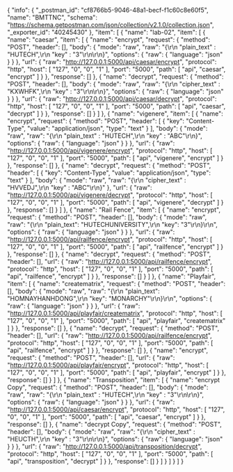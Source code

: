 {
	"info": {
		"_postman_id": "cf8766b5-9046-48a1-becf-f1c60c8e60f5",
		"name": "BMTTNC",
		"schema": "https://schema.getpostman.com/json/collection/v2.1.0/collection.json",
		"_exporter_id": "40245430"
	},
	"item": [
		{
			"name": "lab-02",
			"item": [
				{
					"name": "caesar",
					"item": [
						{
							"name": "encrypt",
							"request": {
								"method": "POST",
								"header": [],
								"body": {
									"mode": "raw",
									"raw": "{\r\n    \"plain_text\" : \"HUTECH\",\r\n    \"key\" : \"3\"\r\n\r\n}",
									"options": {
										"raw": {
											"language": "json"
										}
									}
								},
								"url": {
									"raw": "http://127.0.0.1:5000/api/caesar/encrypt",
									"protocol": "http",
									"host": [
										"127",
										"0",
										"0",
										"1"
									],
									"port": "5000",
									"path": [
										"api",
										"caesar",
										"encrypt"
									]
								}
							},
							"response": []
						},
						{
							"name": "decrypt",
							"request": {
								"method": "POST",
								"header": [],
								"body": {
									"mode": "raw",
									"raw": "{\r\n    \"cipher_text\" : \"KXWHFK\",\r\n    \"key\" : \"3\"\r\n\r\n}",
									"options": {
										"raw": {
											"language": "json"
										}
									}
								},
								"url": {
									"raw": "http://127.0.0.1:5000/api/caesar/decrypt",
									"protocol": "http",
									"host": [
										"127",
										"0",
										"0",
										"1"
									],
									"port": "5000",
									"path": [
										"api",
										"caesar",
										"decrypt"
									]
								}
							},
							"response": []
						}
					]
				},
				{
					"name": "vigenere",
					"item": [
						{
							"name": "encrypt",
							"request": {
								"method": "POST",
								"header": [
									{
										"key": "Content-Type",
										"value": "application/json",
										"type": "text"
									}
								],
								"body": {
									"mode": "raw",
									"raw": "{\r\n    \"plain_text\" : \"HUTECH\",\r\n    \"key\" : \"ABC\"\r\n}",
									"options": {
										"raw": {
											"language": "json"
										}
									}
								},
								"url": {
									"raw": "http://127.0.0.1:5000/api/vigenere/encrypt",
									"protocol": "http",
									"host": [
										"127",
										"0",
										"0",
										"1"
									],
									"port": "5000",
									"path": [
										"api",
										"vigenere",
										"encrypt"
									]
								}
							},
							"response": []
						},
						{
							"name": "decrypt",
							"request": {
								"method": "POST",
								"header": [
									{
										"key": "Content-Type",
										"value": "application/json",
										"type": "text"
									}
								],
								"body": {
									"mode": "raw",
									"raw": "{\r\n    \"cipher_text\" : \"HVVEDJ\",\r\n    \"key\" : \"ABC\"\r\n}"
								},
								"url": {
									"raw": "http://127.0.0.1:5000/api/vigenere/decrypt",
									"protocol": "http",
									"host": [
										"127",
										"0",
										"0",
										"1"
									],
									"port": "5000",
									"path": [
										"api",
										"vigenere",
										"decrypt"
									]
								}
							},
							"response": []
						}
					]
				},
				{
					"name": "Rail Fence",
					"item": [
						{
							"name": "encrypt",
							"request": {
								"method": "POST",
								"header": [],
								"body": {
									"mode": "raw",
									"raw": "{\r\n  \"plain_text\": \"HUTECHUNIVERSITY\",\r\n  \"key\": \"3\"\r\n}\r\n",
									"options": {
										"raw": {
											"language": "json"
										}
									}
								},
								"url": {
									"raw": "http://127.0.0.1:5000/api/railfence/encrypt",
									"protocol": "http",
									"host": [
										"127",
										"0",
										"0",
										"1"
									],
									"port": "5000",
									"path": [
										"api",
										"railfence",
										"encrypt"
									]
								}
							},
							"response": []
						},
						{
							"name": "decrypt",
							"request": {
								"method": "POST",
								"header": [],
								"url": {
									"raw": "http://127.0.0.1:5000/api/railfence/encrypt",
									"protocol": "http",
									"host": [
										"127",
										"0",
										"0",
										"1"
									],
									"port": "5000",
									"path": [
										"api",
										"railfence",
										"encrypt"
									]
								}
							},
							"response": []
						}
					]
				},
				{
					"name": "Playfair",
					"item": [
						{
							"name": "creatematrix",
							"request": {
								"method": "POST",
								"header": [],
								"body": {
									"mode": "raw",
									"raw": "{\r\n  \"plain_text\": \"HOMNAYHANHDONG\",\r\n  \"key\": \"MONARCHY\"\r\n}\r\n",
									"options": {
										"raw": {
											"language": "json"
										}
									}
								},
								"url": {
									"raw": "http://127.0.0.1:5000/api/playfair/creatematrix",
									"protocol": "http",
									"host": [
										"127",
										"0",
										"0",
										"1"
									],
									"port": "5000",
									"path": [
										"api",
										"playfair",
										"creatematrix"
									]
								}
							},
							"response": []
						},
						{
							"name": "decrypt",
							"request": {
								"method": "POST",
								"header": [],
								"url": {
									"raw": "http://127.0.0.1:5000/api/railfence/encrypt",
									"protocol": "http",
									"host": [
										"127",
										"0",
										"0",
										"1"
									],
									"port": "5000",
									"path": [
										"api",
										"railfence",
										"encrypt"
									]
								}
							},
							"response": []
						},
						{
							"name": "encrypt",
							"request": {
								"method": "POST",
								"header": [],
								"url": {
									"raw": "http://127.0.0.1:5000/api/playfair/encrypt",
									"protocol": "http",
									"host": [
										"127",
										"0",
										"0",
										"1"
									],
									"port": "5000",
									"path": [
										"api",
										"playfair",
										"encrypt"
									]
								}
							},
							"response": []
						}
					]
				},
				{
					"name": "Transposition",
					"item": [
						{
							"name": "encrypt Copy",
							"request": {
								"method": "POST",
								"header": [],
								"body": {
									"mode": "raw",
									"raw": "{\r\n    \"plain_text\" : \"HUTECH\",\r\n    \"key\" : \"3\"\r\n\r\n}",
									"options": {
										"raw": {
											"language": "json"
										}
									}
								},
								"url": {
									"raw": "http://127.0.0.1:5000/api/caesar/encrypt",
									"protocol": "http",
									"host": [
										"127",
										"0",
										"0",
										"1"
									],
									"port": "5000",
									"path": [
										"api",
										"caesar",
										"encrypt"
									]
								}
							},
							"response": []
						},
						{
							"name": "decrypt Copy",
							"request": {
								"method": "POST",
								"header": [],
								"body": {
									"mode": "raw",
									"raw": "{\r\n    \"cipher_text\" : \"HEUCTH\",\r\n    \"key\" : \"3\"\r\n\r\n}",
									"options": {
										"raw": {
											"language": "json"
										}
									}
								},
								"url": {
									"raw": "http://127.0.0.1:5000/api/transposition/decrypt",
									"protocol": "http",
									"host": [
										"127",
										"0",
										"0",
										"1"
									],
									"port": "5000",
									"path": [
										"api",
										"transposition",
										"decrypt"
									]
								}
							},
							"response": []
						}
					]
				}
			]
		}
	]
}